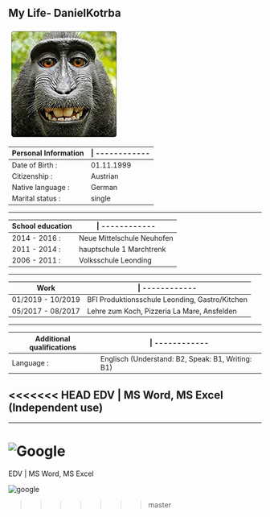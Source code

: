## My Life- DanielKotrba
 ![Profil Bild](images/Profil.jpg)
 
Personal Information|\|  ------------
--------------      | -----------
Date of Birth :     | 01.11.1999
Citizenship :       | Austrian
Native language :   | German
Marital status :    | single
---
School education    |\| ------------
------------        | ------------
2014 - 2016 :       | Neue Mittelschule Neuhofen
2011 - 2014 :       | hauptschule 1 Marchtrenk
2006 - 2011 :       | Volksschule Leonding
---
Work                |\| ------------
------------        | ------------
01/2019 - 10/2019   | BFI Produktionsschule Leonding, Gastro/Kitchen
05/2017 - 08/2017   | Lehre zum Koch, Pizzeria La Mare, Ansfelden
---
Additional qualifications |\| ------------
------------        | ------------
Language :          | Englisch (Understand: B2, Speak: B1, Writing: B1)
<<<<<<< HEAD
EDV                 | MS Word, MS Excel (Independent use)
---
---


![Google](https://www.google.at/?hl=de)
=======
EDV                 | MS Word, MS Excel 


![google](https://www.google.at/?hl=de)
>>>>>>> master
